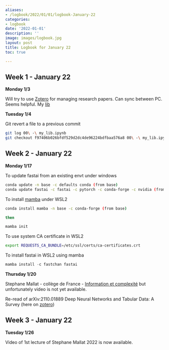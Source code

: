 ```yaml
---
aliases:
- /logbook/2022/01/01/logbook-January-22
categories:
- logbook
date: '2022-01-01'
description: ''
image: images/logbook.jpg
layout: post
title: Logbook for January 22
toc: true

---
```


## Week 1 - January 22

**Monday 1/3**

Will try to use [Zotero](https://www.zotero.org) for managing research papers. Can sync between PC. Seems helpful. My [lib](https://www.zotero.org/guillaumeramelet/library)

**Tuesday 1/4**

Git revert a file to a previous commit

```bash
git log 00\ -\ my_lib.ipynb
git checkout f97406b026bfdf529d2dc4de96224bdfbaa576a8 00\ -\ my_lib.ipynb
```

## Week 2 - January 22

**Monday 1/17**

To update fastai from an existing envt under windows

```bash
conda update -n base -c defaults conda (from base)
conda update fastai -c fastai -c pytorch -c conda-forge -c nvidia (from fastai)
```

To install [mamba](https://github.com/mamba-org/mamba) under WSL2

```bash
conda install mamba -n base -c conda-forge (from base)

then

mamba init
```

To use system CA certificate in WSL2

```bash
export REQUESTS_CA_BUNDLE=/etc/ssl/certs/ca-certificates.crt
```

To install fastai in WSL2 using mamba

```python
mamba install -c fastchan fastai
```

**Thursday 1/20**

Stephane Mallat - collège de France - [Information et complexité](https://www.college-de-france.fr/site/stephane-mallat/course-2022-01-19-09h30.htm) but unfortunately video is not yet available.

Re-read of arXiv:2110.01889 Deep Neural Networks and Tabular Data: A Survey (here on [zotero](https://www.zotero.org/guillaumeramelet/collections/S9YLK8K9/items/V6LWTC5E/collection))

## Week 3 - January 22

**Tuesday 1/26**

Video of 1st lecture of Stephane Mallat 2022 is now available.